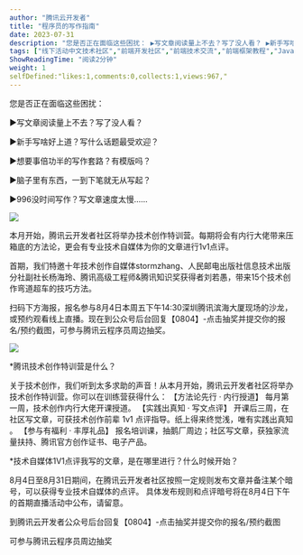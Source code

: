 ```yaml
---
author: "腾讯云开发者"
title: "程序员的写作指南"
date: 2023-07-31
description: "您是否正在面临这些困扰： ▶︎写文章阅读量上不去？写了没人看？ ▶︎新手写啥好上道？写什么话题最受欢迎？ ▶︎想要事倍功半的写作套路？有模版吗？ ▶︎脑子里有东西，一到下笔就无从写起？"
tags: ["线下活动中文技术社区","前端开发社区","前端技术交流","前端框架教程","JavaScript 学习资源","CSS 技巧与最佳实践","HTML5 最新动态","前端工程师职业发展","开源前端项目","前端技术趋势"]
ShowReadingTime: "阅读2分钟"
weight: 1
selfDefined:"likes:1,comments:0,collects:1,views:967,"
---
```

您是否正在面临这些困扰：

▶︎写文章阅读量上不去？写了没人看？

▶︎新手写啥好上道？写什么话题最受欢迎？

▶︎想要事倍功半的写作套路？有模版吗？

▶︎脑子里有东西，一到下笔就无从写起？

▶︎996没时间写作？写文章速度太慢......

![](/images/jueJin/8561b1d98beb45b.png)

本月开始，腾讯云开发者社区将举办技术创作特训营。每期将会有内行大佬带来压箱底的方法论，更会有专业技术自媒体为你的文章进行1v1点评。

首期，我们特邀十年技术创作自媒体stormzhang、人民邮电出版社信息技术出版分社副社长杨海玲、腾讯高级工程师&腾讯知识奖获得者刘若愚，带来15个技术创作弯道超车的技巧方法。

扫码下方海报，报名参与8月4日本周五下午14:30深圳腾讯滨海大厦现场的沙龙，或预约观看线上直播。现在到公众号后台回复【0804】-点击抽奖并提交你的报名/预约截图，可参与腾讯云程序员周边抽奖。

![](/images/jueJin/4a9b683081464c3.png)

\*腾讯技术创作特训营是什么？

关于技术创作，我们听到太多求助的声音！从本月开始，腾讯云开发者社区将举办技术创作特训营。你可以在训练营获得什么： 【方法论先行 · 内行授道】 每月第一周，技术创作内行大佬开课授道。 【实践出真知 · 写文点评】 开课后三周，在社区写文章，可获技术创作前辈 1v1 点评指导。纸上得来终觉浅，唯有实践出真知 。 【参与有福利 · 丰厚礼品】 报名培训课，抽鹅厂周边；社区写文章，获独家流量扶持、腾讯官方创作证书、电子产品。

\*技术自媒体1V1点评我写的文章，是在哪里进行？什么时候开始？

8月4日至8月31日期间，在腾讯云开发者社区按照一定规则发布文章并备注某个暗号，可以获得专业技术自媒体的点评。 具体发布规则和点评暗号将在8月4日下午的首期直播活动中公布，请留意。

到腾讯云开发者公众号后台回复【0804】-点击抽奖并提交你的报名/预约截图

可参与腾讯云程序员周边抽奖